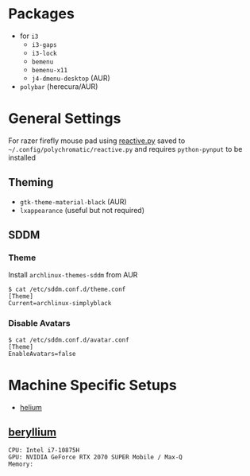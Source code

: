 # Packages

* for `i3`
  * `i3-gaps`
  * `i3-lock`
  * `bemenu`
  * `bemenu-x11`
  * `j4-dmenu-desktop` (AUR)
* `polybar` (herecura/AUR)

# General Settings

For razer firefly mouse pad using [reactive.py](https://gist.github.com/lezed1/aa4918d6b5e6bd638e7c325c0ed44e7a#file-reactive-py) saved to `~/.config/polychromatic/reactive.py` and requires `python-pynput` to be installed

## Theming
* `gtk-theme-material-black` (AUR)
* `lxappearance` (useful but not required)


## SDDM
### Theme
Install `archlinux-themes-sddm` from AUR

    $ cat /etc/sddm.conf.d/theme.conf
    [Theme]
    Current=archlinux-simplyblack

### Disable Avatars

    $ cat /etc/sddm.conf.d/avatar.conf
    [Theme]
    EnableAvatars=false

# Machine Specific Setups
* [helium](.config/README/helium.md)
## [beryllium](.config/README/helium.md)
    CPU: Intel i7-10875H
    GPU: NVIDIA GeForce RTX 2070 SUPER Mobile / Max-Q
    Memory: 

